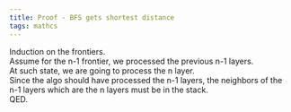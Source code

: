 ```yaml
---
title: Proof - BFS gets shortest distance
tags: mathcs
---
```




Induction on the frontiers.  
Assume for the n-1 frontier, we processed the previous n-1 layers.  
At such state, we are going to process the n layer.  
Since the algo should have processed the n-1 layers, the neighbors of the n-1 layers which are the n layers must be in the stack.  
QED.  

